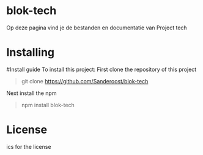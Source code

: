 # blok-tech
Op deze pagina vind je de bestanden en documentatie van Project tech

# Installing

#Install guide To install this project: First clone the repository of this project

> git clone https://github.com/Sanderoost/blok-tech

Next install the npm

> npm install blok-tech


# License

ics for the license
